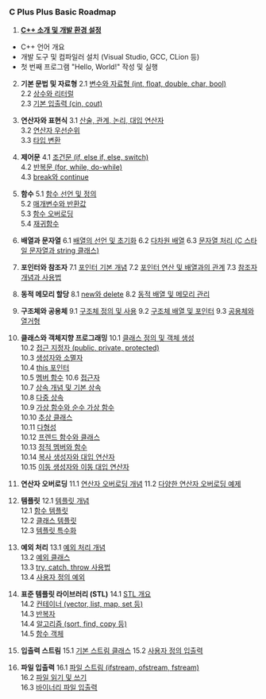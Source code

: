 ### C Plus Plus Basic Roadmap

1. [**C++ 소개 및 개발 환경 설정**](./01.md)  
- C++ 언어 개요
- 개발 도구 및 컴파일러 설치 (Visual Studio, GCC, CLion 등)
- 첫 번째 프로그램 "Hello, World!" 작성 및 실행

2. **기본 문법 및 자료형**
2.1 [변수와 자료형 (int, float, double, char, bool)](./02.md)  
2.2 [상수와 리터럴](./03.md)  
2.3 [기본 입출력 (cin, cout)](./04.md)  

3. **연산자와 표현식**
3.1 [산술, 관계, 논리, 대입 연산자](./05.md)  
3.2 [연산자 우선순위](./06.md)  
3.3 [타입 변환](./07.md)  

4. **제어문**
4.1 [조건문 (if, else if, else, switch)](./08.md)    
4.2 [반복문 (for, while, do-while)](./09.md)  
4.3 [break와 continue](./10.md)  
 
5. **함수**
5.1 [함수 선언 및 정의](./11.md)  
5.2 [매개변수와 반환값](./12.md)  
5.3 [함수 오버로딩](./13.md)  
5.4 [재귀함수](./14.md)  

6. **배열과 문자열**
6.1 [배열의 선언 및 초기화](./15.md)
6.2 [다차원 배열](./16.md)
6.3 [문자열 처리 (C 스타일 문자열과 string 클래스)](./17.md)

7. **포인터와 참조자**
7.1 [포인터 기본 개념](./18.md)
7.2 [포인터 연산 및 배열과의 관계](./19.md)
7.3 [참조자 개념과 사용법](./20.md)

8. **동적 메모리 할당**
8.1 [new와 delete](./21.md)
8.2 [동적 배열 및 메모리 관리](./22.md)

9. **구조체와 공용체**
9.1 [구조체 정의 및 사용](./23.md)
9.2 [구조체 배열 및 포인터](./24.md)
9.3 [공용체와 열거형](./25.md)

10. **클래스와 객체지향 프로그래밍**
10.1 [클래스 정의 및 객체 생성](./26.md)  
10.2 [접근 지정자 (public, private, protected)](./27.md)  
10.3 [생성자와 소멸자](./28.md)  
10.4 [this 포인터](./29.md)  
10.5 [멤버 함수](./30.md)
10.6 [접근자](./31.md)  
10.7 [상속 개념 및 기본 상속](./32.md)  
10.8 [다중 상속](./33.md)  
10.9 [가상 함수와 순수 가상 함수](./34.md)  
10.10 [추상 클래스](./35.md)  
10.11 [다형성](./36.md)  
10.12 [프렌드 함수와 클래스](./37.md)  
10.13 [정적 멤버와 함수](./38.md)  
10.14 [복사 생성자와 대입 연산자](./39.md)  
10.15 [이동 생성자와 이동 대입 연산자](./40.md)  

11. **연산자 오버로딩**
11.1 [연산자 오버로딩 개념](./41.md)
11.2 [다양한 연산자 오버로딩 예제](./42.md)

12. **템플릿**
12.1 [템플릿 개념](./43.md)  
12.1 [함수 템플릿](./44.md)  
12.2 [클래스 템플릿](./45.md)  
12.3 [템플릿 특수화](./46.md)  

13. **예외 처리**
13.1 [예외 처리 개념](./47.md)  
13.2 [예외 클래스](./48.md)   
13.3 [try, catch, throw 사용법](./49.md)  
13.4 [사용자 정의 예외](./50.md)  

14. **표준 템플릿 라이브러리 (STL)**
14.1 [STL 개요](./51.md)  
14.2 [컨테이너 (vector, list, map, set 등)](./52.md)  
14.3 [반복자](./53.md)  
14.4 [알고리즘 (sort, find, copy 등)](./54.md)  
14.5 [함수 객체](./55.md)  

15. **입출력 스트림**
15.1 [기본 스트림 클래스](./56.md)
15.2 [사용자 정의 입출력](./57.md)

16. **파일 입출력**
16.1 [파일 스트림 (ifstream, ofstream, fstream)](./58.md)  
16.2 [파일 읽기 및 쓰기](./59.md)  
16.3 [바이너리 파일 입출력](./60.md)  
